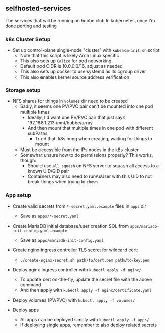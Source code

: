 ## selfhosted-services
The services that will be running on hubbe.club
In kubernetes, once I'm done porting and testing

### k8s Cluster Setup
- Set up control-plane single-node "cluster" with `kubeadm-init.sh` script
    - Note that this script is likely Arch Linux specific
    - This also sets up `Calico` for pod networking
    - Default pod CIDR is 10.0.0.0/16, adjust as needed
    - This also sets up docker to use systemd as its cgroup driver
    - This also enables kernel source address verification

### Storage setup
- NFS shares for things in `volumes` dir need to be created
    - Sadly, it seems one PV/PVC pair can't be mounted into one pod multiple times
        - Ideally, I'd want one PV/PVC pair that just says 192.168.1.213:/mnt/hubbe/array
        - And then mount that multiple times in one pod with different subPaths
            - Tried that, k8s hung when creating, waiting for things to mount
    - Must be accessible from the IPs nodes in the k8s cluster
    - Somewhat unsure how to do permissions properly? This works, though:
        - Should use `all_squash` on NFS server to squash all access to a known UID/GID pair
        - Containers may also need to runAsUser with this UID to not break things when trying to `chown`

### App setup
- Create valid secrets from `*-secret.yaml.example` files in `apps` dir
    - Save as `apps/*-secret.yaml`
- Create MariaDB initial database/user creation SQL from `apps/mariadb-init-config.yaml.example`
    - Save as `apps/mariadb-init-config.yaml`

- Create nginx ingress controller TLS secret for wildcard cert:
    - `./create-nginx-secret.sh path/to/cert.pem path/to/key.pem`
- Deploy nginx ingress controller with `kubectl apply -f nginx/`
    - To update cert on-the-fly, update the secret file with the above command
    - And then apply with `kubectl apply -f nginx/certificate.yaml`

- Deploy volumes (PV/PVC) with `kubectl apply -f volumes/`
- Deploy apps
    - All apps can be deployed simply with `kubectl apply -f apps/`
    - If deploying single apps, remember to also deploy related secrets
